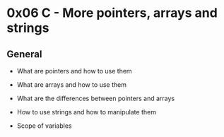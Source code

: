 # 0x06 C - More pointers, arrays and strings

## General

- What are pointers and how to use them

- What are arrays and how to use them

- What are the differences between pointers and arrays

- How to use strings and how to manipulate them

- Scope of variables
